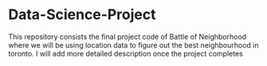# Data-Science-Project
This repository consists the final project code of Battle of Neighborhood where we will be using location data to figure out the best neighbourhood in toronto. I will add more detailed description once the project completes 
